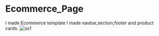# Ecommerce_Page
I made Ecommerce template 
I made navbar,section,footer and product cards.
![ss1](https://user-images.githubusercontent.com/80225142/150843360-e284b28a-71a5-4ef3-b191-1303c48d48f9.png)
